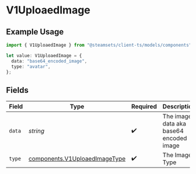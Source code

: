 # V1UploaedImage

## Example Usage

```typescript
import { V1UploaedImage } from "@steamsets/client-ts/models/components";

let value: V1UploaedImage = {
  data: "base64_encoded_image",
  type: "avatar",
};
```

## Fields

| Field                                                                          | Type                                                                           | Required                                                                       | Description                                                                    | Example                                                                        |
| ------------------------------------------------------------------------------ | ------------------------------------------------------------------------------ | ------------------------------------------------------------------------------ | ------------------------------------------------------------------------------ | ------------------------------------------------------------------------------ |
| `data`                                                                         | *string*                                                                       | :heavy_check_mark:                                                             | The image data aka base64 encoded image                                        | base64_encoded_image                                                           |
| `type`                                                                         | [components.V1UploaedImageType](../../models/components/v1uploaedimagetype.md) | :heavy_check_mark:                                                             | The Image Type                                                                 | avatar                                                                         |